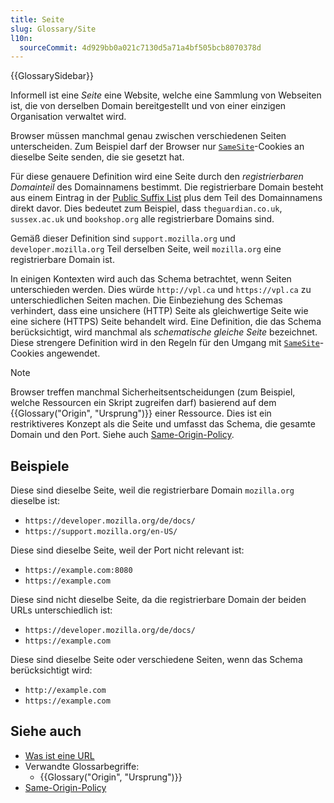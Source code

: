 ```yaml
---
title: Seite
slug: Glossary/Site
l10n:
  sourceCommit: 4d929bb0a021c7130d5a71a4bf505bcb8070378d
---
```


{{GlossarySidebar}}

Informell ist eine _Seite_ eine Website, welche eine Sammlung von Webseiten ist, die von derselben Domain bereitgestellt und von einer einzigen Organisation verwaltet wird.

Browser müssen manchmal genau zwischen verschiedenen Seiten unterscheiden. Zum Beispiel darf der Browser nur [`SameSite`](/de/docs/Web/HTTP/Reference/Headers/Set-Cookie#samesitesamesite-value)-Cookies an dieselbe Seite senden, die sie gesetzt hat.

Für diese genauere Definition wird eine Seite durch den _registrierbaren Domainteil_ des Domainnamens bestimmt. Die registrierbare Domain besteht aus einem Eintrag in der [Public Suffix List](https://publicsuffix.org/list/) plus dem Teil des Domainnamens direkt davor. Dies bedeutet zum Beispiel, dass `theguardian.co.uk`, `sussex.ac.uk` und `bookshop.org` alle registrierbare Domains sind.

Gemäß dieser Definition sind `support.mozilla.org` und `developer.mozilla.org` Teil derselben Seite, weil `mozilla.org` eine registrierbare Domain ist.

In einigen Kontexten wird auch das Schema betrachtet, wenn Seiten unterschieden werden. Dies würde `http://vpl.ca` und `https://vpl.ca` zu unterschiedlichen Seiten machen. Die Einbeziehung des Schemas verhindert, dass eine unsichere (HTTP) Seite als gleichwertige Seite wie eine sichere (HTTPS) Seite behandelt wird. Eine Definition, die das Schema berücksichtigt, wird manchmal als _schematische gleiche Seite_ bezeichnet. Diese strengere Definition wird in den Regeln für den Umgang mit [`SameSite`](/de/docs/Web/HTTP/Reference/Headers/Set-Cookie#samesitesamesite-value)-Cookies angewendet.

> [!NOTE]
> Browser treffen manchmal Sicherheitsentscheidungen (zum Beispiel, welche Ressourcen ein Skript zugreifen darf) basierend auf dem {{Glossary("Origin", "Ursprung")}} einer Ressource. Dies ist ein restriktiveres Konzept als die Seite und umfasst das Schema, die gesamte Domain und den Port. Siehe auch [Same-Origin-Policy](/de/docs/Web/Security/Same-origin_policy).

## Beispiele

Diese sind dieselbe Seite, weil die registrierbare Domain `mozilla.org` dieselbe ist:

- `https://developer.mozilla.org/de/docs/`
- `https://support.mozilla.org/en-US/`

Diese sind dieselbe Seite, weil der Port nicht relevant ist:

- `https://example.com:8080`
- `https://example.com`

Diese sind nicht dieselbe Seite, da die registrierbare Domain der beiden URLs unterschiedlich ist:

- `https://developer.mozilla.org/de/docs/`
- `https://example.com`

Diese sind dieselbe Seite oder verschiedene Seiten, wenn das Schema berücksichtigt wird:

- `http://example.com`
- `https://example.com`

## Siehe auch

- [Was ist eine URL](/de/docs/Learn_web_development/Howto/Web_mechanics/What_is_a_URL)
- Verwandte Glossarbegriffe:
  - {{Glossary("Origin", "Ursprung")}}
- [Same-Origin-Policy](/de/docs/Web/Security/Same-origin_policy)
